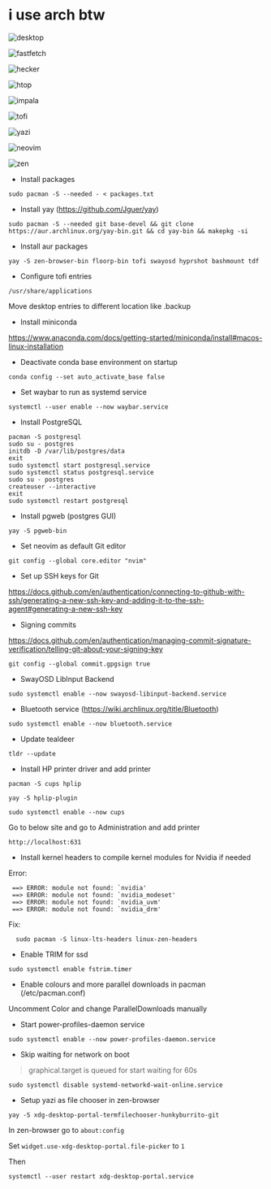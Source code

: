 # i use arch btw

![desktop](https://github.com/blacklytning/hyprdots/blob/master/screenshots/ss_desktop.jpeg)

![fastfetch](https://github.com/blacklytning/hyprdots/blob/master/screenshots/ss_fastfetch.jpeg)

![hecker](https://github.com/blacklytning/hyprdots/blob/master/screenshots/ss_hecker.jpeg)

![htop](https://github.com/blacklytning/hyprdots/blob/master/screenshots/ss_htop.jpeg)

![impala](https://github.com/blacklytning/hyprdots/blob/master/screenshots/ss_impala.jpeg)

![tofi](https://github.com/blacklytning/hyprdots/blob/master/screenshots/ss_tofi.jpeg)

![yazi](https://github.com/blacklytning/hyprdots/blob/master/screenshots/ss_yazi.jpeg)

![neovim](https://github.com/blacklytning/hyprdots/blob/master/screenshots/ss_neovim.jpeg)

![zen](https://github.com/blacklytning/hyprdots/blob/master/screenshots/ss_zen.jpeg)

- Install packages
```
sudo pacman -S --needed - < packages.txt
```

- Install yay (https://github.com/Jguer/yay)
```
sudo pacman -S --needed git base-devel && git clone https://aur.archlinux.org/yay-bin.git && cd yay-bin && makepkg -si
```
- Install aur packages
```
yay -S zen-browser-bin floorp-bin tofi swayosd hyprshot bashmount tdf
```
- Configure tofi entries
```
/usr/share/applications
```
Move desktop entries to different location like .backup

- Install miniconda

https://www.anaconda.com/docs/getting-started/miniconda/install#macos-linux-installation

- Deactivate conda base environment on startup
```
conda config --set auto_activate_base false
```
- Set waybar to run as systemd service
```
systemctl --user enable --now waybar.service
```
- Install PostgreSQL
```
pacman -S postgresql
sudo su - postgres
initdb -D /var/lib/postgres/data
exit
sudo systemctl start postgresql.service
sudo systemctl status postgresql.service
sudo su - postgres
createuser --interactive
exit
sudo systemctl restart postgresql
```

- Install pgweb (postgres GUI)
```
yay -S pgweb-bin
```
- Set neovim as default Git editor
```
git config --global core.editor "nvim"
```
- Set up SSH keys for Git

https://docs.github.com/en/authentication/connecting-to-github-with-ssh/generating-a-new-ssh-key-and-adding-it-to-the-ssh-agent#generating-a-new-ssh-key

- Signing commits 

https://docs.github.com/en/authentication/managing-commit-signature-verification/telling-git-about-your-signing-key

```
git config --global commit.gpgsign true
```
- SwayOSD LibInput Backend
```
sudo systemctl enable --now swayosd-libinput-backend.service
```
- Bluetooth service (https://wiki.archlinux.org/title/Bluetooth)
```
sudo systemctl enable --now bluetooth.service
```
- Update tealdeer 
```
tldr --update
```
- Install HP printer driver and add printer

```
pacman -S cups hplip
```
```
yay -S hplip-plugin
```
```
sudo systemctl enable --now cups
```
Go to below site and go to Administration and add printer
```
http://localhost:631
```
- Install kernel headers to compile kernel modules for Nvidia if needed

Error:
```
 ==> ERROR: module not found: `nvidia'
 ==> ERROR: module not found: `nvidia_modeset'
 ==> ERROR: module not found: `nvidia_uvm'
 ==> ERROR: module not found: `nvidia_drm'

```
Fix:
```
  sudo pacman -S linux-lts-headers linux-zen-headers
```
- Enable TRIM for ssd
```
sudo systemctl enable fstrim.timer
```
- Enable colours and more parallel downloads in pacman (/etc/pacman.conf)

Uncomment Color and change ParallelDownloads manually

- Start power-profiles-daemon service
```
sudo systemctl enable --now power-profiles-daemon.service
```

- Skip waiting for network on boot

> graphical.target is queued for start waiting for 60s
```
sudo systemctl disable systemd-networkd-wait-online.service
```
- Setup yazi as file chooser in zen-browser
```
yay -S xdg-desktop-portal-termfilechooser-hunkyburrito-git
```
In zen-browser go to ```about:config``` 

Set ```widget.use-xdg-desktop-portal.file-picker``` to ```1```

Then 
```
systemctl --user restart xdg-desktop-portal.service
```
